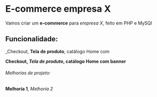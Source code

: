 # E-commerce empresa X

Vamos criar um **e-commerce** para *empresa X*, feito em PHP e MySQl

## Funcionalidade: 

_Checkout, **Tela de produto**, catálogo Home com 

**Checkout, _Tela de produto_, catálogo Home com banner**

###### Melhorias de projeto:

__Melhoria 1__, _Melhoria 2_